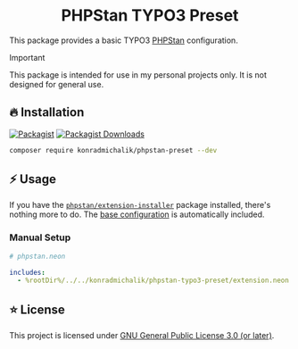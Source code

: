 <div align="center">

# PHPStan TYPO3 Preset

</div>

This package provides a basic TYPO3 [PHPStan](https://phpstan.org/) configuration.

> [!IMPORTANT]
> This package is intended for use in my personal projects only. It is not designed for general use.

## 🔥 Installation

[![Packagist](https://img.shields.io/packagist/v/konradmichalik/php-cs-fixer-preset?label=version&logo=packagist)](https://packagist.org/packages/konradmichalik/php-cs-fixer-preset)
[![Packagist Downloads](https://img.shields.io/packagist/dt/konradmichalik/php-cs-fixer-preset?color=brightgreen)](https://packagist.org/packages/konradmichalik/php-cs-fixer-preset)

```bash
composer require konradmichalik/phpstan-preset --dev
```

## ⚡ Usage

If you have the [`phpstan/extension-installer`](https://github.com/phpstan/extension-installer)
package installed, there's nothing more to do. The [base configuration](extension.neon)
is automatically included.

### Manual Setup

```yaml
# phpstan.neon

includes:
  - %rootDir%/../../konradmichalik/phpstan-typo3-preset/extension.neon
```

## ⭐ License

This project is licensed under [GNU General Public License 3.0 (or later)](LICENSE).
